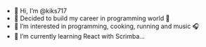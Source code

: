 - 👋 Hi, I’m @kiks717
- 🤠 Decided to build my career in programming world 🎉
- 👀 I’m interested in programming, cooking, running and music 🎧
- 🌱 I’m currently learning  React with Scrimba...

<!---
kiks717/kiks717 is a ✨ special ✨ repository because its `README.md` (this file) appears on your GitHub profile.
You can click the Preview link to take a look at your changes.
--->
